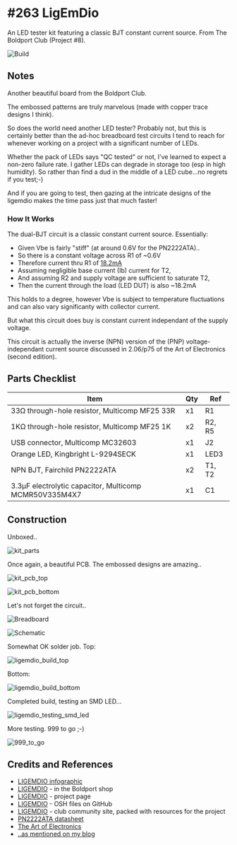 # #263 LigEmDio

An LED tester kit featuring a classic BJT constant current source. From The Boldport Club (Project #8).

![Build](./assets/ligemdio_build.jpg?raw=true)


## Notes

Another beautiful board from the Boldport Club.

The embossed patterns are truly marvelous (made with copper trace designs I think).

So does the world need another LED tester? Probably not, but this is certainly better than the
ad-hoc breadboard test circuits I tend to reach for whenever working on a project with a significant number of LEDs.

Whether the pack of LEDs says "QC tested" or not, I've learned to expect a non-zero failure rate.
I gather LEDs can degrade in storage too (esp in high humidity).
So rather than find a dud in the middle of a LED cube...no regrets if you test;-)

And if you are going to test, then gazing at the intricate designs of the ligemdio makes the time
pass just that much faster!

### How It Works

The dual-BJT circuit is a classic constant current source. Essentially:

* Given Vbe is fairly "stiff" (at around 0.6V for the PN2222ATA)..
* So there is a constant voltage across R1 of ~0.6V
* Therefore current thru R1 of [18.2mA](https://www.wolframalpha.com/input/?i=0.6V%2F33%CE%A9)
* Assuming negligible base current (Ib) current for T2,
* And assuming R2 and supply voltage are sufficient to saturate T2,
* Then the current through the load (LED DUT) is also ~18.2mA

This holds to a degree, however Vbe is subject to temperature fluctuations and can also vary significanty with collector current.

But what this circuit does buy is constant current independant of the supply voltage.

This circuit is actually the inverse (NPN) version of the (PNP) voltage-independant current source
discussed in 2.06/p75 of the Art of Electronics (second edition).

## Parts Checklist

| Item                                                   | Qty | Ref |
|--------------------------------------------------------|-----|-----|
| 33Ω through-hole resistor, Multicomp MF25 33R          |  x1 | R1  |
| 1KΩ through-hole resistor, Multicomp MF25 1K           |  x2 | R2, R5 |
| USB connector, Multicomp MC32603                       |  x1 | J2    |
| Orange LED, Kingbright L-9294SECK                      |  x1 | LED3 |
| NPN BJT, Fairchild PN2222ATA                           |  x2 | T1, T2 |
| 3.3µF electrolytic capacitor, Multicomp MCMR50V335M4X7 |  x1 | C1 |

## Construction

Unboxed..

![kit_parts](./assets/kit_parts.jpg?raw=true)

Once again, a beautiful PCB. The embossed designs are amazing..

![kit_pcb_top](./assets/kit_pcb_top.jpg?raw=true)

![kit_pcb_bottom](./assets/kit_pcb_bottom.jpg?raw=true)

Let's not forget the circuit..

![Breadboard](./assets/ligemdio_bb.jpg?raw=true)

![Schematic](./assets/ligemdio_schematic.jpg?raw=true)

Somewhat OK solder job. Top:

![ligemdio_build_top](./assets/ligemdio_build_top.jpg?raw=true)

Bottom:

![ligemdio_build_bottom](./assets/ligemdio_build_bottom.jpg?raw=true)

Completed build, testing an SMD LED...

![ligemdio_testing_smd_led](./assets/ligemdio_testing_smd_led.jpg?raw=true)

More testing. 999 to go ;-)

![999_to_go](./assets/999_to_go.jpg?raw=true)

## Credits and References

* [LIGEMDIO infographic](https://github.com/boldport/ligemdio/blob/master/docs/infographic.pdf)
* [LIGEMDIO](http://www.boldport.club/shop/product/480066844) - in the Boldport shop
* [LIGEMDIO](http://www.boldport.com/products/ligemdio) - project page
* [LIGEMDIO](https://github.com/boldport/ligemdio) - OSH files on GitHub
* [LIGEMDIO](http://community.boldport.club/projects/p08-ligemdio/) - club community site, packed with resources for the project
* [PN2222ATA datasheet](http://parts.io/detail/1027929/PN2222ATA)
* [The Art of Electronics](https://www.goodreads.com/book/show/569775.The_Art_of_Electronics)
* [..as mentioned on my blog](https://blog.tardate.com/2017/04/leap263-boldport-ligemdio.html)
